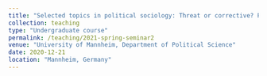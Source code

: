 ```yaml
---
title: "Selected topics in political sociology: Threat or corrective? Populism and democracy in an international comparative perspective (Seminar, taught in German, Spring 2021)"
collection: teaching
type: "Undergraduate course"
permalink: /teaching/2021-spring-seminar2
venue: "University of Mannheim, Department of Political Science"
date: 2020-12-21
location: "Mannheim, Germany"
---
```

